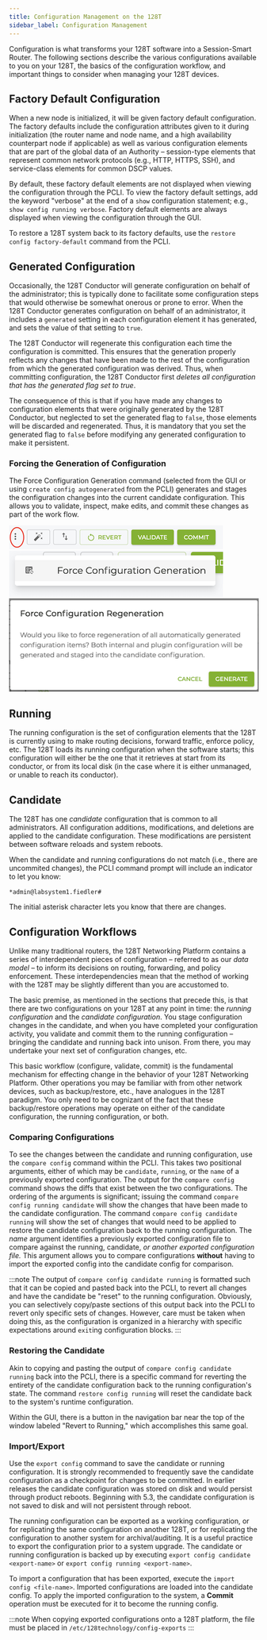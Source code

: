 ```yaml
---
title: Configuration Management on the 128T
sidebar_label: Configuration Management
---
```


Configuration is what transforms your 128T software into a Session-Smart Router. The following sections describe the various configurations available to you on your 128T, the basics of the configuration workflow, and important things to consider when managing your 128T devices.

## Factory Default Configuration

When a new node is initialized, it will be given factory default configuration. The factory defaults include the configuration attributes given to it during initialization (the router name and node name, and a high availability counterpart node if applicable) as well as various configuration elements that are part of the global data of an Authority – session-type elements that represent common network protocols (e.g., HTTP, HTTPS, SSH), and service-class elements for common DSCP values.

By default, these factory default elements are not displayed when viewing the configuration through the PCLI. To view the factory default settings, add the keyword "verbose" at the end of a `show` configuration statement; e.g., `show config running verbose`. Factory default elements are always displayed when viewing the configuration through the GUI.

To restore a 128T system back to its factory defaults, use the `restore config factory-default` command from the PCLI.

## Generated Configuration

Occasionally, the 128T Conductor will generate configuration on behalf of the administrator; this is typically done to facilitate some configuration steps that would otherwise be somewhat onerous or prone to error. When the 128T Conductor generates configuration on behalf of an administrator, it includes a `generated` setting in each configuration element it has generated, and sets the value of that setting to `true`.

The 128T Conductor will regenerate this configuration each time the configuration is committed. This ensures that the generation properly reflects any changes that have been made to the rest of the configuration from which the generated configuration was derived. Thus, when committing configuration, the 128T Conductor first *deletes all configuration that has the generated flag set to true*.

The consequence of this is that if you have made any changes to configuration elements that were originally generated by the 128T Conductor, but neglected to set the generated flag to `false`, those elements will be discarded and regenerated. Thus, it is mandatory that you set the generated flag to `false` before modifying any generated configuration to make it persistent.

### Forcing the Generation of Configuration

The Force Configuration Generation command (selected from the GUI or using `create config autogenerated` from the PCLI) generates and stages the configuration changes into the current candidate configuration. This allows you to validate, inspect, make edits, and commit these changes as part of the work flow.

![toolbar](/img/config_force_regen1.png)
![popup](/img/config_force_regen2.png)
![dialog](/img/config_force_regen3.png)

## Running

The running configuration is the set of configuration elements that the 128T is currently using to make routing decisions, forward traffic, enforce policy, etc. The 128T loads its running configuration when the software starts; this configuration will either be the one that it retrieves at start from its conductor, or from its local disk (in the case where it is either unmanaged, or unable to reach its conductor).

## Candidate

The 128T has one *candidate* configuration that is common to all administrators. All configuration additions, modifications, and deletions are applied to the candidate configuration. These modifications are persistent between software reloads and system reboots.

When the candidate and running configurations do not match (i.e., there are uncommited changes), the PCLI command prompt will include an indicator to let you know:

```
*admin@labsystem1.fiedler#
```

The initial asterisk character lets you know that there are changes.

## Configuration Workflows

Unlike many traditional routers, the 128T Networking Platform contains a series of interdependent pieces of configuration – referred to as our *data model* – to inform its decisions on routing, forwarding, and policy enforcement. These interdependencies mean that the method of working with the 128T may be slightly different than you are accustomed to.

The basic premise, as mentioned in the sections that precede this, is that there are two configurations on your 128T at any point in time: the *running configuration* and the *candidate configuration*. You stage configuration changes in the candidate, and when you have completed your configuration activity, you validate and commit them to the running configuration – bringing the candidate and running back into unison. From there, you may undertake your next set of configuration changes, etc.

This basic workflow (configure, validate, commit) is the fundamental mechanism for effecting change in the behavior of your 128T Networking Platform. Other operations you may be familiar with from other network devices, such as backup/restore, etc., have analogues in the 128T paradigm. You only need to be cognizant of the fact that these backup/restore operations may operate on either of the candidate configuration, the running configuration, or both.

### Comparing Configurations

To see the changes between the candidate and running configuration, use the `compare config` command within the PCLI. This takes two positional arguments, either of which may be `candidate`, `running`, or the `name` of a previously exported configuration. The output for the `compare config` command shows the diffs that exist between the two configurations. The ordering of the arguments is significant; issuing the command `compare config running candidate` will show the changes that have been made to the candidate configuration. The command `compare config candidate running` will show the set of changes that would need to be applied to restore the candidate configuration back to the running configuration. The _name_ argument identifies a previously exported configuration file to compare against the running, candidate, _or another exported configuration file._ This argument allows you to compare configurations **without** having to import the exported config into the candidate config for comparison.

:::note
The output of `compare config candidate running` is formatted such that it can be copied and pasted back into the PCLI, to revert all changes and have the candidate be "reset" to the running configuration. Obviously, you can selectively copy/paste sections of this output back into the PCLI to revert only specific sets of changes. However, care must be taken when doing this, as the configuration is organized in a hierarchy with specific expectations around `exit`ing configuration blocks.
:::

### Restoring the Candidate

Akin to copying and pasting the output of `compare config candidate running` back into the PCLI, there is a specific command for reverting the entirety of the candidate configuration back to the running configuration's state. The command `restore config running` will reset the candidate back to the system's runtime configuration.

Within the GUI, there is a button in the navigation bar near the top of the window labeled "Revert to Running," which accomplishes this same goal.

### Import/Export

Use the `export config` command to save the candidate or running configuration. It is strongly recommended to frequently save the candidate configuration as a checkpoint for changes to be committed. In earlier releases the candidate configuration was stored on disk and would persist through product reboots. Beginning with 5.3, the candidate configuration is not saved to disk and will not persistent through reboot.

The running configuration can be exported as a working configuration, or for replicating the same configuration on another 128T, or for replicating the configuration to another system for archival/auditing. It is a useful practice to export the configuration prior to a system upgrade. The candidate or running configuration is backed up by executing `export config candidate <export-name>` or `export config running <export-name>`.

To import a configuration that has been exported, execute the `import config <file-name>`. Imported configurations are loaded into the candidate config. To apply the imported configuration to the system, a **Commit** operation must be executed for it to become the running config.

:::note
When copying exported configurations onto a 128T platform, the file must be placed in `/etc/128technology/config-exports` 
:::